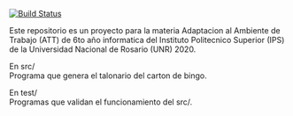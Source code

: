 [![Build Status](https://travis-ci.org/Alan2255/bingo.svg?branch=master)](https://travis-ci.org/Alan2255/bingo)

Este repositorio es un proyecto para la materia Adaptacion al Ambiente de Trabajo (ATT) de 6to año informatica del Instituto Politecnico Superior (IPS) de la Universidad Nacional de Rosario (UNR) 2020.

En src/<br>
Programa que genera el talonario del carton de bingo.

En test/<br>
Programas que validan el funcionamiento del src/.

